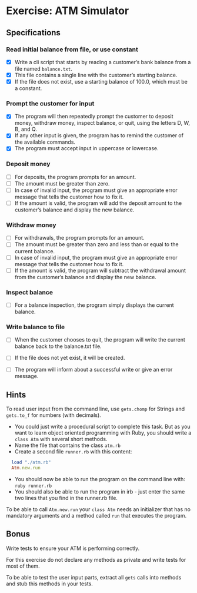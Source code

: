 # Exercise: ATM Simulator

## Specifications

### Read initial balance from file, or use constant
- [x] Write a cli script that starts by reading a customer’s bank balance from a file named `balance.txt`.
- [x] This file contains a single line with the customer’s starting balance.
- [x] If the file does not exist, use a starting balance of 100.0, which must be a constant.

### Prompt the customer for input
- [x] The program will then repeatedly prompt the customer to deposit money, withdraw money, inspect balance, or quit, using the letters D, W, B, and Q.
- [x] If any other input is given, the program has to remind the customer of the available commands.
- [x] The program must accept input in uppercase or lowercase.

### Deposit money
- [ ] For deposits, the program prompts for an amount.
- [ ] The amount must be greater than zero.
- [ ] In case of invalid input, the program must give an appropriate error message that tells the customer how to fix it.
- [ ] If the amount is valid, the program will add the deposit amount to the customer’s balance and display the new balance.

### Withdraw money
- [ ] For withdrawals, the program prompts for an amount.
- [ ] The amount must be greater than zero and less than or equal to the current balance.
- [ ] In case of invalid input, the program must give an appropriate error message that tells the customer how to fix it.
- [ ] If the amount is valid, the program will subtract the withdrawal amount from the customer’s balance and display the new balance.

### Inspect balance
- [ ] For a balance inspection, the program simply displays the current balance.

### Write balance to file
- [ ] When the customer chooses to quit, the program will write the current balance back to the balance.txt file.
- [ ] If the file does not yet exist, it will be created.
- [ ] The program will inform about a successful write or give an error message.


## Hints

To read user input from the command line, use `gets.chomp` for Strings and `gets.to_f` for numbers (with decimals).

- You could just write a procedural script to complete this task. But as you want to learn object oriented programming with Ruby, you should write a `class Atm` with several short methods.
- Name the file that contains the class `atm.rb`
- Create a second file `runner.rb` with this content:

```ruby
  load "./atm.rb"
  Atm.new.run
```

- You should now be able to run the program on the command line with: `ruby runner.rb`
- You should also be able to run the program in irb - just enter the same two lines that you find in the runner.rb file.

To be able to call `Atm.new.run` your `class Atm` needs an initializer that has no mandatory arguments and a method called `run` that executes the program.


## Bonus

Write tests to ensure your ATM is performing correctly.

For this exercise do not declare any methods as private and write tests for most of them.

To be able to test the user input parts, extract all `gets` calls into methods and stub this methods in your tests.
